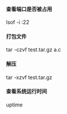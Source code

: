 
#### 查看端口是否被占用
lsof -i :22

#### 打包文件
tar -czvf test.tar.gz a.c

#### 解压
tar -xzvf test.tar.gz

#### 查看系统运行时间
uptime